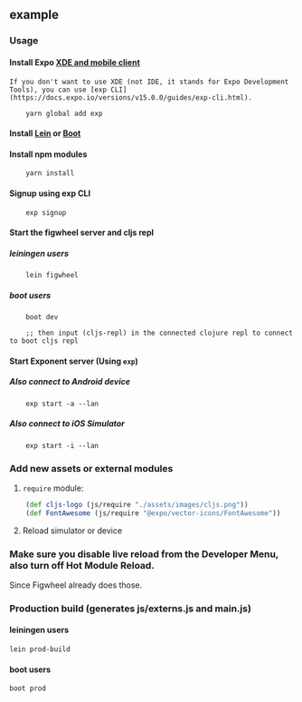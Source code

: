 ## example

### Usage

#### Install Expo [XDE and mobile client](https://docs.expo.io/versions/v15.0.0/introduction/installation.html)

    If you don't want to use XDE (not IDE, it stands for Expo Development Tools), you can use [exp CLI](https://docs.expo.io/versions/v15.0.0/guides/exp-cli.html).

```shell
    yarn global add exp
```

#### Install [Lein](http://leiningen.org/#install) or [Boot](https://github.com/boot-clj/boot)

#### Install npm modules

```shell
    yarn install
```

#### Signup using exp CLI

```shell
    exp signup
```

#### Start the figwheel server and cljs repl

##### leiningen users

```shell
    lein figwheel
```

##### boot users

```shell
    boot dev

    ;; then input (cljs-repl) in the connected clojure repl to connect to boot cljs repl
```

#### Start Exponent server (Using `exp`)

##### Also connect to Android device

```shell
    exp start -a --lan
```

##### Also connect to iOS Simulator

```shell
    exp start -i --lan
```

### Add new assets or external modules

1.  `require` module:

```clj
    (def cljs-logo (js/require "./assets/images/cljs.png"))
    (def FontAwesome (js/require "@expo/vector-icons/FontAwesome"))
```

2.  Reload simulator or device

### Make sure you disable live reload from the Developer Menu, also turn off Hot Module Reload.

Since Figwheel already does those.

### Production build (generates js/externs.js and main.js)

#### leiningen users

```shell
lein prod-build
```

#### boot users

```shell
boot prod
```
